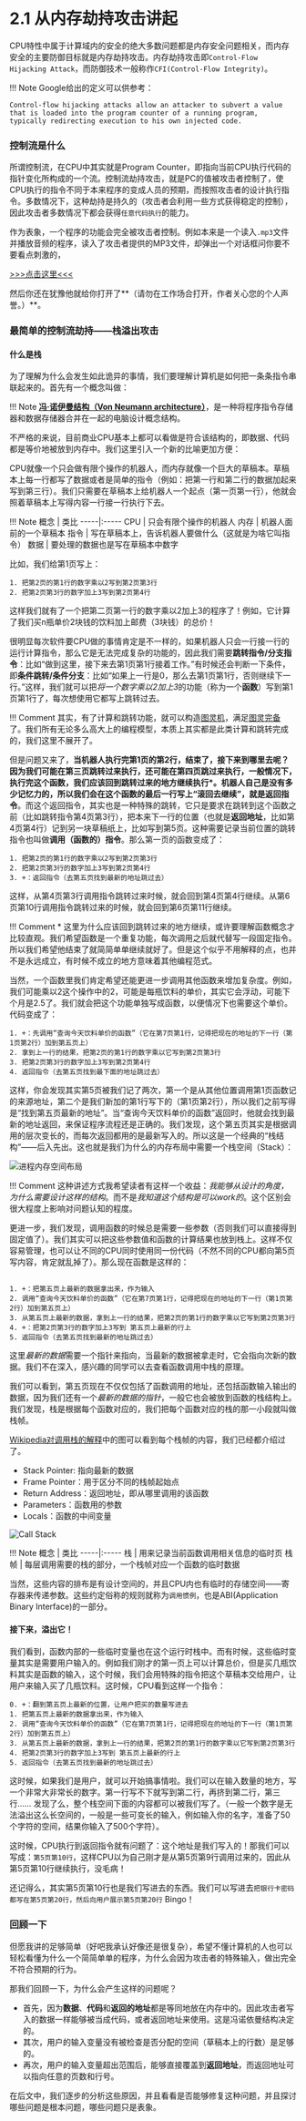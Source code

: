 # 2.1 从内存劫持攻击讲起

CPU特性中属于计算域内的安全的绝大多数问题都是内存安全问题相关，而内存安全的主要防御目标就是内存劫持攻击。内存劫持攻击即`Control-Flow Hijacking Attack`，而防御技术一般称作`CFI(Control-Flow Integrity)`。

!!! Note
    Google给出的定义可以供参考：

    Control-flow hijacking attacks allow an attacker to subvert a value that is loaded into the program counter of a running program, typically redirecting execution to his own injected code.

### 控制流是什么

所谓控制流，在CPU中其实就是Program Counter，即指向当前CPU执行代码的指针变化所构成的一个流。控制流劫持攻击，就是PC的值被攻击者控制了，使CPU执行的指令不同于本来程序的变成人员的预期，而按照攻击者的设计执行指令。多数情况下，这种劫持是持久的（攻击者会利用一些方式获得稳定的控制），因此攻击者多数情况下都会获得`任意代码执行`的能力。

作为表象，一个程序的功能会完全被攻击者控制。例如本来是一个读入`.mp3`文件并播放音频的程序，读入了攻击者提供的MP3文件，却弹出一个对话框问你要不要看点刺激的，

[>>>点击这里<<<](https://www.bilibili.com/video/BV1va411w7aM/?vd_source=6fb8a3b215292b6f556641fdd6e19db5)

然后你还在犹豫他就给你打开了**（请勿在工作场合打开，作者关心您的个人声誉。）**。

### 最简单的控制流劫持——栈溢出攻击

#### 什么是栈

为了理解为什么会发生如此诡异的事情，我们要理解计算机是如何把一条条指令串联起来的。首先有一个概念叫做：

!!! Note
    [**冯·诺伊曼结构（Von Neumann architecture）**](https://zh.wikipedia.org/zh-cn/%E5%86%AF%C2%B7%E8%AF%BA%E4%BC%8A%E6%9B%BC%E7%BB%93%E6%9E%84)，是一种将程序指令存储器和数据存储器合并在一起的电脑设计概念结构。

不严格的来说，目前商业CPU基本上都可以看做是符合该结构的，即数据、代码都是等价地被放到内存中。我们这里引入一个新的比喻更加方便：

CPU就像一个只会做有限个操作的机器人，而内存就像一个巨大的草稿本。草稿本上每一行都写了数据或者是简单的指令（例如：把第一行和第二行的数据加起来写到第三行）。我们只需要在草稿本上给机器人一个起点（第一页第一行），他就会照着草稿本上写得内容一行接一行执行下去。

!!! Note
    概念  | 类比
    -----|:-----
    CPU  | 只会有限个操作的机器人
    内存 | 机器人面前的一个草稿本
    指令 | 写在草稿本上，告诉机器人要做什么（这就是为啥它叫指令）
    数据 | 要处理的数据也是写在草稿本中数字

比如，我们给第1页写上：

```
1. 把第2页的第1行的数字乘以2写到第2页第3行
2. 把第2页第3行的数字加上3写到第2页第4行
```

这样我们就有了一个把第二页第一行的数字乘以2加上3的程序了！例如，它计算了我们买n瓶单价2块钱的饮料加上邮费（3块钱）的总价！

很明显每次软件要CPU做的事情肯定是不一样的，如果机器人只会一行接一行的运行计算指令，那么它是无法完成复杂的功能的，因此我们需要**跳转指令/分支指令**：比如“做到这里，接下来去第1页第1行接着工作。”有时候还会判断一下条件，即**条件跳转/条件分支**：比如“如果上一行是0，那么去第1页第1行，否则继续下一行。”这样，我们就可以把*将一个数字乘以2加上3*的功能（称为一个**函数**）写到第1页第1行了，每次想使用它都写上跳转过去。

!!! Comment
    其实，有了计算和跳转功能，就可以构造[图灵机](https://zh.wikipedia.org/wiki/%E5%9B%BE%E7%81%B5%E6%9C%BA)，满足[图灵完备](https://zh.wikipedia.org/wiki/%E5%9C%96%E9%9D%88%E5%AE%8C%E5%82%99%E6%80%A7)了。我们所有无论多么高大上的编程模型，本质上其实都是此类计算和跳转完成的，我们这里不展开了。

但是问题又来了，**当机器人执行完第1页的第2行，结束了，接下来到哪里去呢？**因为我们可能在第三页跳转过来执行，还可能在第四页跳过来执行，一般情况下，执行完这个函数，我们应该回到跳转过来的地方继续执行\*。机器人自己是没有多少记忆力的，所以我们会在这个函数的最后一行写上“滚回去继续”，就是**返回指令**。而这个返回指令，其实也是一种特殊的跳转，它只是要求在跳转到这个函数之前（比如跳转指令第4页第3行），把本来下一行的位置（也就是**返回地址**，比如第4页第4行）记到另一块草稿纸上，比如写到第5页。这种需要记录当前位置的跳转指令也叫做**调用（函数的）指令**。那么第一页的函数变成了：

```
1. 把第2页的第1行的数字乘以2写到第2页第3行
2. 把第2页第3行的数字加上3写到第2页第4行
3. +：返回指令（去第五页找到最新的地址跳过去）
```

这样，从第4页第3行调用指令跳转过来时候，就会回到第4页第4行继续。从第6页第10行调用指令跳转过来的时候，就会回到第6页第11行继续。

!!! Comment
    \* 这里为什么应该回到跳转过来的地方继续，或许要理解函数概念才比较直观。我们希望函数是一个重复功能，每次调用之后就代替写一段固定指令。所以我们希望他结束了就简简单单继续就好了。但是这个似乎不用解释的点，也并不是永远成立，有时候不成立的地方意味着其他编程范式。

当然，一个函数里我们肯定希望还能更进一步调用其他函数来增加复杂度。例如，我们可能乘以2这个操作中的2，可能是每瓶饮料的单价，其实它会浮动，可能下个月是2.5了。我们就会把这个功能单独写成函数，以便情况下也需要这个单价。代码变成了：

```
1. +：先调用“查询今天饮料单价的函数”（它在第7页第1行，记得把现在的地址的下一行（第1页第2行）加到第五页上）
2. 拿到上一行的结果，把第2页的第1行的数字乘以它写到第2页第3行
3. 把第2页第3行的数字加上3写到第2页第4行
4. 返回指令（去第五页找到最下面的地址跳过去）
```

这样，你会发现其实第5页被我们记了两次，第一个是从其他位置调用第1页函数记的来源地址，第二个是我们新加的第1行写下的（第1页第2行），所以我们之前写得是“找到第五页最新的地址”。当“查询今天饮料单价的函数”返回时，他就会找到最新的地址返回，来保证程序流程还是正确的。我们发现，这个第五页其实是根据调用的层次变长的，而每次返回都用的是最新写入的。所以这是一个经典的“栈结构”——后入先出。这也就是我们为什么的内存布局中需要一个栈空间（Stack）：

![进程内存空间布局](../static/进程内存布局.png)

!!! Comment
    这种讲述方式我希望读者有这样一个收益：*我能够从设计的角度，为什么需要设计这样的结构*。而不是*我知道这个结构是可以work的*。这个区别会很大程度上影响对问题认知的程度。

更进一步，我们发现，调用函数的时候总是需要一些参数（否则我们可以直接得到固定值了）。我们其实可以把这些参数值和函数的计算结果也放到栈上。这样不仅容易管理，也可以让不同的CPU同时使用同一份代码（不然不同的CPU都向第5页写内容，肯定就乱掉了）。那么现在函数是这样的：

```

1. +：把第五页上最新的数据拿出来，作为输入
2. 调用“查询今天饮料单价的函数”（它在第7页第1行，记得把现在的地址的下一行（第1页第2行）加到第五页上）
3. 从第五页上最新的数据，拿到上一行的结果，把第2页的第1行的数字乘以它写到第2页第3行
4. +：把第2页第3行的数字加上3写到 第五页上最新的行上
5. 返回指令（去第五页找到最新的地址跳过去）
```

这里*最新的数据*需要一个指针来指向，当最新的数据被拿走时，它会指向次新的数据。我们不在深入，感兴趣的同学可以去查看函数调用中栈的原理。

我们可以看到，第五页现在不仅仅包括了函数调用的地址，还包括函数输入输出的数据，因为我们还有一个*最新的数据的指针*，一般它也会被放到函数的栈结构上。我们发现，栈是根据每个函数对应的，我们把每个函数对应的栈的那一小段就叫做栈帧。

[Wikipedia对调用栈的解释](https://en.wikipedia.org/wiki/Call_stack)中的图可以看到每个栈帧的内容，我们已经都介绍过了。

+ Stack Pointer: 指向最新的数据
+ Frame Pointer：用于区分不同的栈帧起始点
+ Return Address：返回地址，即从哪里调用的该函数
+ Parameters：函数用的参数
+ Locals：函数的中间变量

![Call Stack](../static/Call%20Stack%20layout.png)

!!! Note
    概念  | 类比
    -----|:-----
    栈   | 用来记录当前函数调用相关信息的临时页
    栈帧 | 每层调用需要的栈的部分，一个栈帧对应一个函数的临时数据
    
当然，这些内容的排布是有设计空间的，并且CPU内也有临时的存储空间——寄存器来传递参数。这些约定俗称的规则就称为`调用惯例`，也是ABI(Application Binary Interface)的一部分。

#### 接下来，溢出它！

我们看到，函数内部的一些临时变量也在这个运行时栈中。而有时候，这些临时变量其实是需要用户输入的。例如我们刚才的第一页上可以计算总价，但是买几瓶饮料其实是函数的输入，这个时候，我们会用特殊的指令把这个草稿本交给用户，让用户来输入买了几瓶饮料。这时候，CPU看到这样一个指令：

```
0. +：翻到第五页上最新的位置，让用户把买的数量写进去
1. 把第五页上最新的数据拿出来，作为输入
2. 调用“查询今天饮料单价的函数”（它在第7页第1行，记得把现在的地址的下一行（第1页第2行）加到第五页上）
3. 从第五页上最新的数据，拿到上一行的结果，把第2页的第1行的数字乘以它写到第2页第3行
4. 把第2页第3行的数字加上3写到 第五页上最新的行上
5. 返回指令（去第五页找到最新的地址跳过去）
```

这时候，如果我们是用户，就可以开始搞事情啦。我们可以在输入数量的地方，写一个非常大非常长的数字。第一行写不下就写到第二行，再挤到第二行，第三行…… 发现了么，整个栈空间下面的内容都可以被我们写了。（一般一个数字是无法溢出这么长空间的，一般是一些可变长的输入，例如输入你的名字，准备了50个字符的空间，结果你输入了500个字符）。

这时候，CPU执行到返回指令就有问题了：这个地址是我们写入的！那我们可以写成：`第5页第10行`，这样CPU以为自己刚才是从第5页第9行调用过来的，因此从第5页第10行继续执行，没毛病！

还记得么，其实第5页第10行也是我们写进去的东西。我们可以写进去`把银行卡密码都写在第5页第20行，然后向用户展示第5页第20行` Bingo！

### 回顾一下

但愿我讲的足够简单（好吧我承认好像还是很复杂），希望不懂计算机的人也可以轻松看懂为什么一个简简单单的程序，为什么会因为攻击者的特殊输入，做出完全不符合预期的行为。

那我们回顾一下，为什么会产生这样的问题呢？

+ 首先，因为**数据**、**代码**和**返回的地址**都是等同地放在内存中的。因此攻击者写入的数据一样能够被当成代码，或者返回地址来使用。这是冯诺依曼结构决定的。
+ 其次，用户的输入变量没有被检查是否分配的空间（草稿本上的行数）是足够的。
+ 再次，用户的输入变量超出范围后，能够直接覆盖到**返回地址**，而返回地址可以指向任意的页数和行号。

在后文中，我们逐步的分析这些原因，并且看看是否能够修复这种问题，并且探讨哪些问题是根本问题，哪些问题只是表象。
